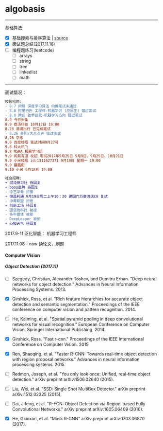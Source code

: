 # algobasis

***
基础算法

- [x] 基础搜索与排序算法 | [source](http://interactivepython.org/runestone/static/pythonds/SortSearch/toctree.html)
- [x] 面试题总结(2017.11.16)
- [ ] 编程题练习(leetcode)
	- [ ] arrays
	- [ ] string
	- [ ] tree
	- [ ] linkedlist
	- [ ] math

*** 
面试情况：

```diff
校园招聘:
- 8.7 网易 深度学习算法 内推笔试未通过
- 8.8 阿里巴巴 工程师-机器学习 (应届生) 错过面试
- 8.8 腾讯 技术研究-机器学习方向 错过笔试
8.9 今日头条
8.9 商汤科技 10月12日 19:00
8.23 滴滴出行 已完成笔试
- 8.26 美团/大众点评 错过笔试
8.26 京东
9.6 百度校招 笔试时间9月27号
9.8 科大讯飞
9.8 MSRA 机器学习组
9.9 网易有道 校招 笔试2017年9月25日 9月9日、9月25日、10月21日
9.9 小米校招 id:1311627371 9月18日 星期一 19:00
9.9 蘑菇街
9.10 小米 9月18日 19:00
```
```diff
社会招聘:
+ 混沌研习社 待回复
+ boss直聘 待回复
- 中艺华章 拒接
+ 恒昌利通 9月19日周二上午10：30 建国门万豪酒店C8 复试
- 中青联盟 拒绝
+ 创新工场 待回复
- 因诺微科技 被拒
- 多牛媒体 被拒
- DeepLeaper 被拒
+ 心知天气 待回复
```

2017.9-11 
泛化智能： 机器学习工程师

2017.11.08 - now
读论文，刷题

#### Computer Vision
##### Object Detection (2017.11)
- [ ] Szegedy, Christian, Alexander Toshev, and Dumitru Erhan. "Deep neural networks for object detection." Advances in Neural Information Processing Systems. 2013.
- [x] Girshick, Ross, et al. "Rich feature hierarchies for accurate object detection and semantic segmentation." Proceedings of the IEEE conference on computer vision and pattern recognition. 2014.
- [ ] He, Kaiming, et al. "Spatial pyramid pooling in deep convolutional networks for visual recognition." European Conference on Computer Vision. Springer International Publishing, 2014.
- [x] Girshick, Ross. "Fast r-cnn." Proceedings of the IEEE International Conference on Computer Vision. 2015.
- [x] Ren, Shaoqing, et al. "Faster R-CNN: Towards real-time object detection with region proposal networks." Advances in neural information processing systems. 2015.
- [ ] Redmon, Joseph, et al. "You only look once: Unified, real-time object detection." arXiv preprint arXiv:1506.02640 (2015).
- [ ] Liu, Wei, et al. "SSD: Single Shot MultiBox Detector." arXiv preprint arXiv:1512.02325 (2015).
- [ ] Dai, Jifeng, et al. "R-FCN: Object Detection via Region-based Fully Convolutional Networks." arXiv preprint arXiv:1605.06409 (2016).
- [x] He, Gkioxari, et al. "Mask R-CNN" arXiv preprint arXiv:1703.06870 (2017).

